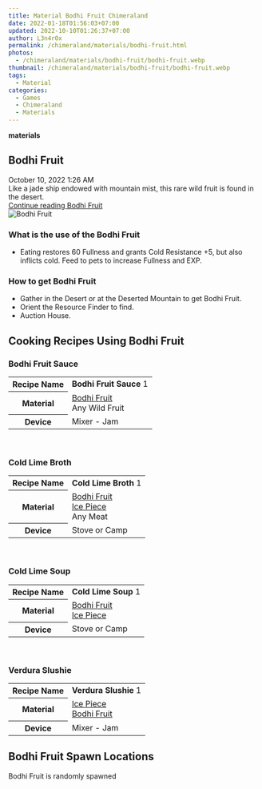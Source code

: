 ```yaml
---
title: Material Bodhi Fruit Chimeraland
date: 2022-01-18T01:56:03+07:00
updated: 2022-10-10T01:26:37+07:00
author: L3n4r0x
permalink: /chimeraland/materials/bodhi-fruit.html
photos:
  - /chimeraland/materials/bodhi-fruit/bodhi-fruit.webp
thumbnail: /chimeraland/materials/bodhi-fruit/bodhi-fruit.webp
tags:
  - Material
categories:
  - Games
  - Chimeraland
  - Materials
---
```


<section id="bootstrap-wrapper">
  <link
    rel="stylesheet"
    href="https://rawcdn.githack.com/dimaslanjaka/Web-Manajemen/0c3b5aa1813bd4abcd2c11bf3e37928b15c28664/css/bootstrap-5-3-0-alpha3-wrapper.css"
  />
  <div
    class="row g-0 border rounded overflow-hidden flex-md-row mb-4 shadow-sm position-relative bg-light text-dark"
  >
    <div class="col p-4 d-flex flex-column position-static">
      <strong class="d-inline-block mb-2 text-success">materials</strong>
      <h2 class="mb-0">Bodhi Fruit</h2>
      <div class="mb-1 text-muted">October 10, 2022 1:26 AM</div>
      <div class="mb-2 border p-1">
        Like a jade ship endowed with mountain mist, this rare wild fruit is
        found in the desert.
      </div>
      <a
        href="/chimeraland/materials/bodhi-fruit.html"
        class="stretched-link d-none"
        >Continue reading Bodhi Fruit</a
      >
    </div>
    <div class="col-auto d-none d-lg-block">
      <img
        src="/chimeraland/materials/bodhi-fruit/bodhi-fruit.webp"
        alt="Bodhi Fruit"
      />
    </div>
  </div>
  <div class="row bg-light text-dark">
    <div class="col-lg-6 col-12 mb-2">
      <div class="card">
        <div class="card-body">
          <h3 class="card-title">What is the use of the Bodhi Fruit</h3>
          <div class="card-text">
            <ul>
              <li>
                Eating restores 60 Fullness and grants Cold Resistance +5, but
                also inflicts cold. Feed to pets to increase Fullness and EXP.
              </li>
            </ul>
          </div>
        </div>
      </div>
    </div>
    <div class="col-lg-6 col-12 mb-2">
      <div class="card">
        <div class="card-body">
          <h3 class="card-title">How to get Bodhi Fruit</h3>
          <div class="card-text">
            <ul>
              <li>
                Gather in the Desert or at the Deserted Mountain to get Bodhi
                Fruit.
              </li>
              <li>Orient the Resource Finder to find.</li>
              <li>Auction House.</li>
            </ul>
          </div>
        </div>
      </div>
    </div>
    <div class="col-12 mb-2">
      <h2 id="cookable">Cooking Recipes Using Bodhi Fruit</h2>
      <div id="recipe-bodhi-fruit-sauce">
        <h3 id="item-bodhi-fruit-sauce">Bodhi Fruit Sauce</h3>
        <div class="mb-2">
          <table class="table">
            <tr>
              <th>Recipe Name</th>
              <td><b>Bodhi Fruit Sauce</b> 1</td>
            </tr>
            <tr>
              <th>Material</th>
              <td>
                <a
                  class="text-decoration-none"
                  href="/chimeraland/materials/bodhi-fruit.html"
                  >Bodhi Fruit</a
                ><br />Any Wild Fruit
              </td>
            </tr>
            <tr>
              <th>Device</th>
              <td>Mixer - Jam</td>
            </tr>
          </table>
        </div>
      </div>
      <br />
      <div id="recipe-cold-lime-broth">
        <h3 id="item-cold-lime-broth">Cold Lime Broth</h3>
        <div class="mb-2">
          <table class="table">
            <tr>
              <th>Recipe Name</th>
              <td><b>Cold Lime Broth</b> 1</td>
            </tr>
            <tr>
              <th>Material</th>
              <td>
                <a
                  class="text-decoration-none"
                  href="/chimeraland/materials/bodhi-fruit.html"
                  >Bodhi Fruit</a
                ><br /><a
                  class="text-decoration-none"
                  href="/chimeraland/materials/ice-piece.html"
                  >Ice Piece</a
                ><br />Any Meat
              </td>
            </tr>
            <tr>
              <th>Device</th>
              <td>Stove or Camp</td>
            </tr>
          </table>
        </div>
      </div>
      <br />
      <div id="recipe-cold-lime-soup">
        <h3 id="item-cold-lime-soup">Cold Lime Soup</h3>
        <div class="mb-2">
          <table class="table">
            <tr>
              <th>Recipe Name</th>
              <td><b>Cold Lime Soup</b> 1</td>
            </tr>
            <tr>
              <th>Material</th>
              <td>
                <a
                  class="text-decoration-none"
                  href="/chimeraland/materials/bodhi-fruit.html"
                  >Bodhi Fruit</a
                ><br /><a
                  class="text-decoration-none"
                  href="/chimeraland/materials/ice-piece.html"
                  >Ice Piece</a
                >
              </td>
            </tr>
            <tr>
              <th>Device</th>
              <td>Stove or Camp</td>
            </tr>
          </table>
        </div>
      </div>
      <br />
      <div id="recipe-verdura-slushie">
        <h3 id="item-verdura-slushie">Verdura Slushie</h3>
        <div class="mb-2">
          <table class="table">
            <tr>
              <th>Recipe Name</th>
              <td><b>Verdura Slushie</b> 1</td>
            </tr>
            <tr>
              <th>Material</th>
              <td>
                <a
                  class="text-decoration-none"
                  href="/chimeraland/materials/ice-piece.html"
                  >Ice Piece</a
                ><br /><a
                  class="text-decoration-none"
                  href="/chimeraland/materials/bodhi-fruit.html"
                  >Bodhi Fruit</a
                >
              </td>
            </tr>
            <tr>
              <th>Device</th>
              <td>Mixer - Jam</td>
            </tr>
          </table>
        </div>
      </div>
    </div>
    <div class="col-12 mb-2">
      <h2>Bodhi Fruit Spawn Locations</h2>
      <p>Bodhi Fruit is randomly spawned</p>
    </div>
  </div>
</section>